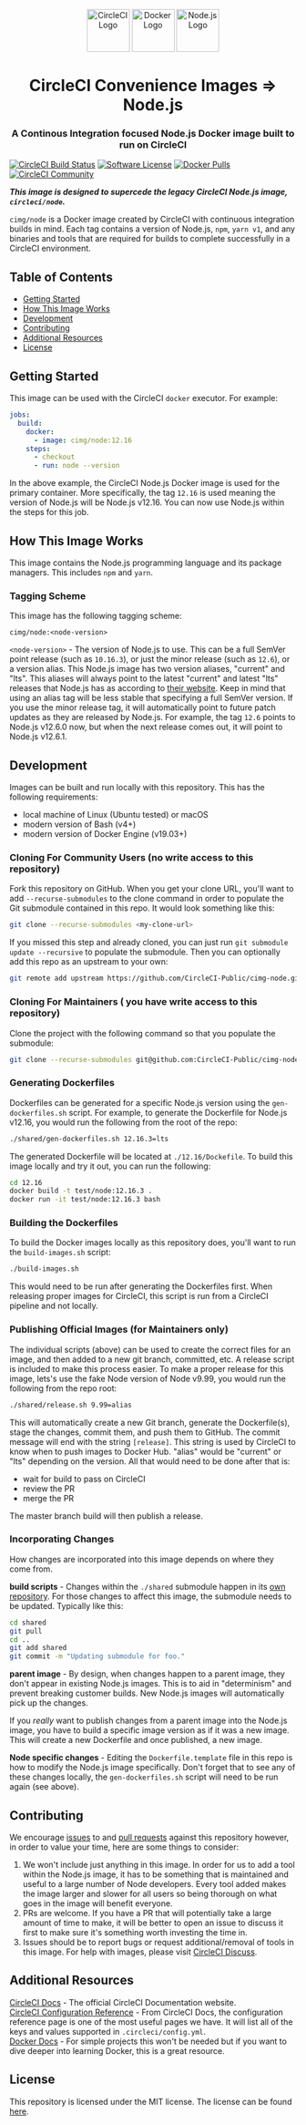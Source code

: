 <div align="center">
	<p>
		<img alt="CircleCI Logo" src="https://raw.github.com/CircleCI-Public/cimg-node/master/img/circle-circleci.svg?sanitize=true" width="75" />
		<img alt="Docker Logo" src="https://raw.github.com/CircleCI-Public/cimg-node/master/img/circle-docker.svg?sanitize=true" width="75" />
		<img alt="Node.js Logo" src="https://raw.github.com/CircleCI-Public/cimg-node/master/img/circle-nodejs.svg?sanitize=true" width="75" />
	</p>
	<h1>CircleCI Convenience Images => Node.js</h1>
	<h3>A Continous Integration focused Node.js Docker image built to run on CircleCI</h3>
</div>

[![CircleCI Build Status](https://circleci.com/gh/CircleCI-Public/cimg-node.svg?style=shield)](https://circleci.com/gh/CircleCI-Public/cimg-node) [![Software License](https://img.shields.io/badge/license-MIT-blue.svg)](https://raw.githubusercontent.com/CircleCI-Public/cimg-node/master/LICENSE) [![Docker Pulls](https://img.shields.io/docker/pulls/cimg/node)](https://hub.docker.com/r/cimg/node) [![CircleCI Community](https://img.shields.io/badge/community-CircleCI%20Discuss-343434.svg)](https://discuss.circleci.com/c/ecosystem/circleci-images)

***This image is designed to supercede the legacy CircleCI Node.js image, `circleci/node`.***

`cimg/node` is a Docker image created by CircleCI with continuous integration builds in mind.
Each tag contains a version of Node.js, `npm`, `yarn v1`, and any binaries and tools that are required for builds to complete successfully in a CircleCI environment.


## Table of Contents

- [Getting Started](#getting-started)
- [How This Image Works](#how-this-image-works)
- [Development](#development)
- [Contributing](#contributing)
- [Additional Resources](#additional-resources)
- [License](#license)


## Getting Started

This image can be used with the CircleCI `docker` executor.
For example:

```yaml
jobs:
  build:
    docker:
      - image: cimg/node:12.16
    steps:
      - checkout
      - run: node --version
```

In the above example, the CircleCI Node.js Docker image is used for the primary container.
More specifically, the tag `12.16` is used meaning the version of Node.js will be Node.js v12.16.
You can now use Node.js within the steps for this job.


## How This Image Works

This image contains the Node.js programming language and its package managers.
This includes `npm` and `yarn`.

### Tagging Scheme

This image has the following tagging scheme:

```
cimg/node:<node-version>
```

`<node-version>` - The version of Node.js to use.
This can be a full SemVer point release (such as `10.16.3`), or just the minor release (such as `12.6`), or a version alias.
This Node.js image has two version aliases, "current" and "lts".
This aliases will always point to the latest "current" and latest "lts" releases that Node.js has as according to [their website](https://nodejs.org/en/).
Keep in mind that using an alias tag will be less stable that specifying a full SemVer version.
If you use the minor release tag, it will automatically point to future patch updates as they are released by Node.js.
For example, the tag `12.6` points to Node.js v12.6.0 now, but when the next release comes out, it will point to Node.js v12.6.1.


## Development

Images can be built and run locally with this repository.
This has the following requirements:

- local machine of Linux (Ubuntu tested) or macOS
- modern version of Bash (v4+)
- modern version of Docker Engine (v19.03+)

### Cloning For Community Users (no write access to this repository)

Fork this repository on GitHub.
When you get your clone URL, you'll want to add `--recurse-submodules` to the clone command in order to populate the Git submodule contained in this repo.
It would look something like this:

```bash
git clone --recurse-submodules <my-clone-url>
```

If you missed this step and already cloned, you can just run `git submodule update --recursive` to populate the submodule.
Then you can optionally add this repo as an upstream to your own:

```bash
git remote add upstream https://github.com/CircleCI-Public/cimg-node.git
```

### Cloning For Maintainers ( you have write access to this repository)

Clone the project with the following command so that you populate the submodule:

```bash
git clone --recurse-submodules git@github.com:CircleCI-Public/cimg-node.git
```

### Generating Dockerfiles

Dockerfiles can be generated for a specific Node.js version using the `gen-dockerfiles.sh` script.
For example, to generate the Dockerfile for Node.js v12.16, you would run the following from the root of the repo:

```bash
./shared/gen-dockerfiles.sh 12.16.3=lts
```

The generated Dockerfile will be located at `./12.16/Dockefile`.
To build this image locally and try it out, you can run the following:

```bash
cd 12.16
docker build -t test/node:12.16.3 .
docker run -it test/node:12.16.3 bash
```

### Building the Dockerfiles

To build the Docker images locally as this repository does, you'll want to run the `build-images.sh` script:

```bash
./build-images.sh
```

This would need to be run after generating the Dockerfiles first.
When releasing proper images for CircleCI, this script is run from a CircleCI pipeline and not locally.

### Publishing Official Images (for Maintainers only)

The individual scripts (above) can be used to create the correct files for an image, and then added to a new git branch, committed, etc.
A release script is included to make this process easier.
To make a proper release for this image, lets's use the fake Node version of Node v9.99, you would run the following from the repo root:

```bash
./shared/release.sh 9.99=alias
```

This will automatically create a new Git branch, generate the Dockerfile(s), stage the changes, commit them, and push them to GitHub.
The commit message will end with the string `[release]`.
This string is used by CircleCI to know when to push images to Docker Hub.
"alias" would be "current" or "lts" depending on the version.
All that would need to be done after that is:

- wait for build to pass on CircleCI
- review the PR
- merge the PR

The master branch build will then publish a release.

### Incorporating Changes

How changes are incorporated into this image depends on where they come from.

**build scripts** - Changes within the `./shared` submodule happen in its [own repository](https://github.com/CircleCI-Public/cimg-shared).
For those changes to affect this image, the submodule needs to be updated.
Typically like this:

```bash
cd shared
git pull
cd ..
git add shared
git commit -m "Updating submodule for foo."
```

**parent image** - By design, when changes happen to a parent image, they don't appear in existing Node.js images.
This is to aid in "determinism" and prevent breaking customer builds.
New Node.js images will automatically pick up the changes.

If you *really* want to publish changes from a parent image into the Node.js image, you have to build a specific image version as if it was a new image.
This will create a new Dockerfile and once published, a new image.

**Node specific changes** - Editing the `Dockerfile.template` file in this repo is how to modify the Node.js image specifically.
Don't forget that to see any of these changes locally, the `gen-dockerfiles.sh` script will need to be run again (see above).


## Contributing

We encourage [issues](https://github.com/CircleCI-Public/cimg-node/issues) to and [pull requests](https://github.com/CircleCI-Public/cimg-node/pulls) against this repository however, in order to value your time, here are some things to consider:

1. We won't include just anything in this image. In order for us to add a tool within the Node.js image, it has to be something that is maintained and useful to a large number of Node developers. Every tool added makes the image larger and slower for all users so being thorough on what goes in the image will benefit everyone.
1. PRs are welcome. If you have a PR that will potentially take a large amount of time to make, it will be better to open an issue to discuss it first to make sure it's something worth investing the time in.
1. Issues should be to report bugs or request additional/removal of tools in this image. For help with images, please visit [CircleCI Discuss](https://discuss.circleci.com/c/ecosystem/circleci-images).


## Additional Resources

[CircleCI Docs](https://circleci.com/docs/) - The official CircleCI Documentation website.  
[CircleCI Configuration Reference](https://circleci.com/docs/2.0/configuration-reference/#section=configuration) - From CircleCI Docs, the configuration reference page is one of the most useful pages we have.
It will list all of the keys and values supported in `.circleci/config.yml`.  
[Docker Docs](https://docs.docker.com/) - For simple projects this won't be needed but if you want to dive deeper into learning Docker, this is a great resource.  


## License

This repository is licensed under the MIT license.
The license can be found [here](./LICENSE).
